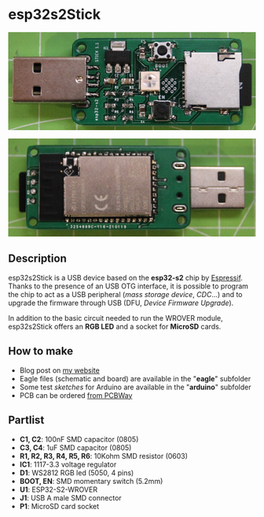 # esp32s2Stick
![](https://github.com/lucadentella/esp32s2Stick/raw/main/images/esp32s2-01.jpg)

![](https://github.com/lucadentella/esp32s2Stick/raw/main/images/esp32s2-02.jpg)
## Description
esp32s2Stick is a USB device based on the **esp32-s2** chip by [Espressif](https://www.espressif.com/en/products/socs/esp32-s2).
Thanks to the presence of an USB OTG interface, it is possible to program the chip to act as a USB peripheral (*mass storage device*, *CDC*...) and to upgrade the firmware through USB (DFU, *Device Firmware Upgrade*).

In addition to the basic circuit needed to run the WROVER module, esp32s2Stick offers an **RGB LED** and a socket for **MicroSD** cards.
## How to make
- Blog post on [my website](http://www.lucadentella.it/en/2021/02/16/esp32s2stick/)
- Eagle files (schematic and board) are available in the "**eagle**" subfolder
- Some test *sketches* for Arduino are available in the "**arduino**" subfolder
- PCB can be ordered [from PCBWay](https://www.pcbway.com/project/shareproject/esp32s2Stick.html)
## Partlist 
 - **C1, C2**: 100nF SMD capacitor (0805)
 - **C3, C4**: 1uF SMD capacitor (0805)
 - **R1, R2, R3, R4, R5, R6**: 10Kohm SMD resistor (0603)
 - **IC1**: 1117-3.3 voltage regulator
 - **D1**: WS2812 RGB led (5050, 4 pins)
 - **BOOT, EN**: SMD momentary switch (5.2mm)
 - **U1**: ESP32-S2-WROVER
 - **J1**: USB A male SMD connector
 - **P1**: MicroSD card socket